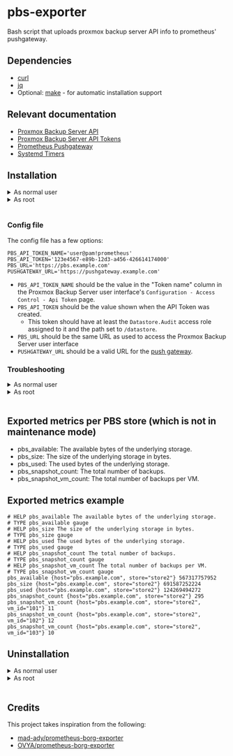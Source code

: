 # pbs-exporter

Bash script that uploads proxmox backup server API info to prometheus' pushgateway.

## Dependencies

- [curl](https://curl.se/)
- [jq](https://stedolan.github.io/jq/)
- Optional: [make](https://www.gnu.org/software/make/) - for automatic installation support

## Relevant documentation

- [Proxmox Backup Server API](https://pbs.proxmox.com/docs/api-viewer/index.html)
- [Proxmox Backup Server API Tokens](https://pbs.proxmox.com/docs/user-management.html#api-tokens)
- [Prometheus Pushgateway](https://github.com/prometheus/pushgateway/blob/master/README.md)
- [Systemd Timers](https://www.freedesktop.org/software/systemd/man/systemd.timer.html)

## Installation

<details>
<summary>As normal user</summary>

### With the Makefile

For convenience, you can install this exporter with the following command or follow the manual process described in the next paragraph.

```
make install-user
$EDITOR $HOME/.config/pbs_exporter.conf
```

### Manually

1. Copy `pbs_exporter.sh` to `$HOME/.local/bin/` and make it executable.

2. Copy `pbs_exporter.conf` to `$HOME/.config/`, configure it (see the configuration section below) and make it read only.

3. Edit pbs-exporter.service and change the following lines:

```
ExecStart=/usr/local/bin/pbs_exporter.sh
EnvironmentFile=/etc/pbs_exporter.conf
```

to

```
ExecStart=/home/%u/.local/bin/pbs_exporter.sh
EnvironmentFile=/home/%u/.config/pbs_exporter.conf
```

4. Copy the systemd unit and timer to `$HOME/.config/systemd/user/`:

```
cp pbs-exporter.* $HOME/.config/systemd/user/
```

5. and run the following command to activate the timer:

```
systemctl --user enable --now pbs-exporter.timer
```

It's possible to trigger the execution by running manually:

```
systemctl --user start pbs-exporter.service
```

</details>
<details>
<summary>As root</summary>

### With the Makefile

For convenience, you can install this exporter with the following command or follow the manual process described in the next paragraph.

```
sudo make install
sudoedit /etc/pbs_exporter.conf
```

### Manually

1. Copy `pbs_exporter.sh` to `/usr/local/bin/` and make it executable.

2. Copy `pbs_exporter.conf` to `/etc/`, configure it (see the configuration section below) and make it read only.

3. Copy the systemd unit and timer to `/etc/systemd/system/`:

```
sudo cp pbs-exporter.* /etc/systemd/system/
```

4. and run the following command to activate the timer:

```
sudo systemctl enable --now pbs-exporter.timer
```

It's possible to trigger the execution by running manually:

```
sudo systemctl start pbs-exporter.service
```

</details>
<br/>

### Config file

The config file has a few options:

```
PBS_API_TOKEN_NAME='user@pam!prometheus'
PBS_API_TOKEN='123e4567-e89b-12d3-a456-426614174000'
PBS_URL='https://pbs.example.com'
PUSHGATEWAY_URL='https://pushgateway.example.com'
```

- `PBS_API_TOKEN_NAME` should be the value in the "Token name" column in the Proxmox Backup Server user interface's `Configuration - Access Control - Api Token` page.
- `PBS_API_TOKEN` should be the value shown when the API Token was created.
  - This token should have at least the `Datastore.Audit` access role assigned to it and the path set to `/datastore`.
- `PBS_URL` should be the same URL as used to access the Proxmox Backup Server user interface
- `PUSHGATEWAY_URL` should be a valid URL for the [push gateway](https://github.com/prometheus/pushgateway).

### Troubleshooting

<details>
<summary>As normal user</summary>

Run the script manually with bash set to trace:

```
bash -x $HOME/.local/bin/pbs_exporter.sh
```

Check the systemd service logs and timer info with:

```
journalctl --user --unit pbs-exporter.service
systemctl --user list-timers
```

</details>
<details>
<summary>As root</summary>

Run the script manually with bash set to trace:

```
sudo bash -x /usr/local/bin/pbs_exporter.sh
```

Check the systemd service logs and timer info with:

```
journalctl --unit pbs-exporter.service
systemctl list-timers
```

</details>
<br>

## Exported metrics per PBS store (which is not in maintenance mode)

- pbs_available: The available bytes of the underlying storage.
- pbs_size: The size of the underlying storage in bytes.
- pbs_used: The used bytes of the underlying storage.
- pbs_snapshot_count: The total number of backups.
- pbs_snapshot_vm_count: The total number of backups per VM.

## Exported metrics example

```
# HELP pbs_available The available bytes of the underlying storage.
# TYPE pbs_available gauge
# HELP pbs_size The size of the underlying storage in bytes.
# TYPE pbs_size gauge
# HELP pbs_used The used bytes of the underlying storage.
# TYPE pbs_used gauge
# HELP pbs_snapshot_count The total number of backups.
# TYPE pbs_snapshot_count gauge
# HELP pbs_snapshot_vm_count The total number of backups per VM.
# TYPE pbs_snapshot_vm_count gauge
pbs_available {host="pbs.example.com", store="store2"} 567317757952
pbs_size {host="pbs.example.com", store="store2"} 691587252224
pbs_used {host="pbs.example.com", store="store2"} 124269494272
pbs_snapshot_count {host="pbs.example.com", store="store2"} 295
pbs_snapshot_vm_count {host="pbs.example.com", store="store2", vm_id="101"} 11
pbs_snapshot_vm_count {host="pbs.example.com", store="store2", vm_id="102"} 12
pbs_snapshot_vm_count {host="pbs.example.com", store="store2", vm_id="103"} 10
```

## Uninstallation

<details>
<summary>As normal user</summary>

### With the Makefile

For convenience, you can uninstall this exporter with the following command or follow the process described in the next paragraph.

```
make uninstall-user
```

### Manually

Run the following command to deactivate the timer:

```
systemctl --user disable --now pbs-exporter.timer
```

Delete the following files:

```
$HOME/.local/bin/pbs_exporter.sh
$HOME/.config/pbs_exporter.conf
$HOME/.config/systemd/user/pbs-exporter.timer
$HOME/.config/systemd/user/pbs-exporter.service
```

</details>
<details>
<summary>As root</summary>

### With the Makefile

For convenience, you can uninstall this exporter with the following command or follow the process described in the next paragraph.

```
sudo make uninstall
```

### Manually

Run the following command to deactivate the timer:

```
sudo systemctl disable --now pbs-exporter.timer
```

Delete the following files:

```
/usr/local/bin/pbs_exporter.sh
/etc/pbs_exporter.conf
/etc/systemd/system/pbs-exporter.timer
/etc/systemd/system/pbs-exporter.service
```

</details>
<br>

## Credits

This project takes inspiration from the following:

- [mad-ady/prometheus-borg-exporter](https://github.com/mad-ady/prometheus-borg-exporter)
- [OVYA/prometheus-borg-exporter](https://github.com/OVYA/prometheus-borg-exporter)
